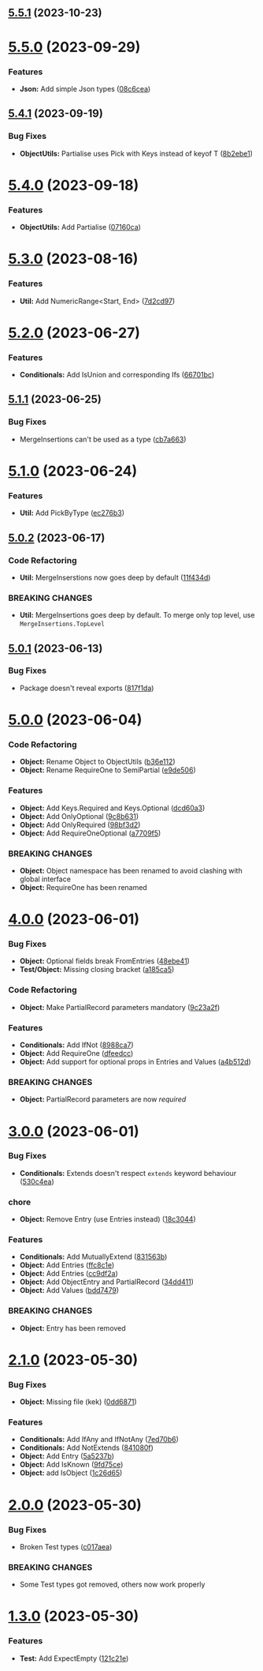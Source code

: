 ## [5.5.1](https://github.com/BHC-IT/stronk-types/compare/v5.5.0...v5.5.1) (2023-10-23)

# [5.5.0](https://github.com/BHC-IT/stronk-types/compare/v5.4.1...v5.5.0) (2023-09-29)


### Features

* **Json:** Add simple Json types ([08c6cea](https://github.com/BHC-IT/stronk-types/commit/08c6ceaa1ce00cad502530896f5da17d66cd7f1e))

## [5.4.1](https://github.com/BHC-IT/stronk-types/compare/v5.4.0...v5.4.1) (2023-09-19)


### Bug Fixes

* **ObjectUtils:** Partialise uses Pick with Keys instead of keyof T ([8b2ebe1](https://github.com/BHC-IT/stronk-types/commit/8b2ebe16f8a269644516f7cc65a9b3c1be12ebca))

# [5.4.0](https://github.com/BHC-IT/stronk-types/compare/v5.3.0...v5.4.0) (2023-09-18)


### Features

* **ObjectUtils:** Add Partialise ([07160ca](https://github.com/BHC-IT/stronk-types/commit/07160ca0fea0245d284b6e50aa3ce7cc23edcd59))

# [5.3.0](https://github.com/BHC-IT/stronk-types/compare/v5.2.0...v5.3.0) (2023-08-16)


### Features

* **Util:** Add NumericRange<Start, End> ([7d2cd97](https://github.com/BHC-IT/stronk-types/commit/7d2cd97ca3a773db036ad3d165f9e8977cb283ba))

# [5.2.0](https://github.com/BHC-IT/stronk-types/compare/v5.1.1...v5.2.0) (2023-06-27)


### Features

* **Conditionals:** Add IsUnion and corresponding Ifs ([66701bc](https://github.com/BHC-IT/stronk-types/commit/66701bc42872f4a52889302044efc0008a4bdc6d))

## [5.1.1](https://github.com/BHC-IT/stronk-types/compare/v5.1.0...v5.1.1) (2023-06-25)


### Bug Fixes

* MergeInsertions can't be used as a type ([cb7a663](https://github.com/BHC-IT/stronk-types/commit/cb7a6630d2ec578b6c365e92b68a237e970d80db))

# [5.1.0](https://github.com/BHC-IT/stronk-types/compare/v5.0.2...v5.1.0) (2023-06-24)


### Features

* **Util:** Add PickByType ([ec276b3](https://github.com/BHC-IT/stronk-types/commit/ec276b3ae2b1ac7271980fd7b45daf070ccef267))

## [5.0.2](https://github.com/BHC-IT/stronk-types/compare/v5.0.1...v5.0.2) (2023-06-17)


### Code Refactoring

* **Util:** MergeInserstions now goes deep by default ([11f434d](https://github.com/BHC-IT/stronk-types/commit/11f434d9ecc8d2ecb4105e7f2e42f815bb2a2976))


### BREAKING CHANGES

* **Util:** MergeInsertions goes deep by default. To merge only top level, use `MergeInsertions.TopLevel`

## [5.0.1](https://github.com/BHC-IT/stronk-types/compare/v5.0.0...v5.0.1) (2023-06-13)


### Bug Fixes

* Package doesn't reveal exports ([817f1da](https://github.com/BHC-IT/stronk-types/commit/817f1da1806a533172ba1d57ca641350a535d769))

# [5.0.0](https://github.com/BHC-IT/stronk-types/compare/v4.0.0...v5.0.0) (2023-06-04)


### Code Refactoring

* **Object:** Rename Object to ObjectUtils ([b36e112](https://github.com/BHC-IT/stronk-types/commit/b36e112d91066b80220b7f553e54332b377d0272))
* **Object:** Rename RequireOne to SemiPartial ([e9de506](https://github.com/BHC-IT/stronk-types/commit/e9de5060cf50307ecdfa4a1efe361dd35a81ea97))


### Features

* **Object:** Add Keys.Required and Keys.Optional ([dcd60a3](https://github.com/BHC-IT/stronk-types/commit/dcd60a3a67b9cc7d124aa3c3c4b0556fadb2f09c))
* **Object:** Add OnlyOptional ([9c8b631](https://github.com/BHC-IT/stronk-types/commit/9c8b631e5775cc002e6b77ca777f1899dfa4c08d))
* **Object:** Add OnlyRequired ([98bf3d2](https://github.com/BHC-IT/stronk-types/commit/98bf3d2e6128e7898dfca0447ec31964ee798f17))
* **Object:** Add RequireOneOptional ([a7709f5](https://github.com/BHC-IT/stronk-types/commit/a7709f5a221b2c858ad02cbdebb906c90d2d2da1))


### BREAKING CHANGES

* **Object:** Object namespace has been renamed to avoid clashing with global interface
* **Object:** RequireOne has been renamed

# [4.0.0](https://github.com/BHC-IT/stronk-types/compare/v3.0.0...v4.0.0) (2023-06-01)


### Bug Fixes

* **Object:** Optional fields break FromEntries ([48ebe41](https://github.com/BHC-IT/stronk-types/commit/48ebe41f014c1f58ec8303a2b1bb86d2fb4dae50))
* **Test/Object:** Missing closing bracket ([a185ca5](https://github.com/BHC-IT/stronk-types/commit/a185ca54e0a1341355e1c20649b0c88c066d4935))


### Code Refactoring

* **Object:** Make PartialRecord parameters mandatory ([9c23a2f](https://github.com/BHC-IT/stronk-types/commit/9c23a2f7b17d8e940d751e813b5e491c27ebb5ba))


### Features

* **Conditionals:** Add IfNot ([8988ca7](https://github.com/BHC-IT/stronk-types/commit/8988ca703dae2b112941ca178c62a4ef63de28c0))
* **Object:** Add RequireOne ([dfeedcc](https://github.com/BHC-IT/stronk-types/commit/dfeedcc87de5127237851aa1b5b639cfc82d72da))
* **Object:** Add support for optional props in Entries and Values ([a4b512d](https://github.com/BHC-IT/stronk-types/commit/a4b512dae3fc834989a8eb686f20d164ae37a332))


### BREAKING CHANGES

* **Object:** PartialRecord parameters are now *required*

# [3.0.0](https://github.com/BHC-IT/stronk-types/compare/v2.1.0...v3.0.0) (2023-06-01)


### Bug Fixes

* **Conditionals:** Extends doesn't respect `extends` keyword behaviour ([530c4ea](https://github.com/BHC-IT/stronk-types/commit/530c4ea802bcb5d13c8f00d7a67764cb96ef6a6a))


### chore

* **Object:** Remove Entry (use Entries instead) ([18c3044](https://github.com/BHC-IT/stronk-types/commit/18c304479ae73be44f4259b39ba5359c1c6953dd))


### Features

* **Conditionals:** Add MutuallyExtend ([831563b](https://github.com/BHC-IT/stronk-types/commit/831563b80472a4f33f36496248566dce040b820f))
* **Object:** Add Entries ([ffc8c1e](https://github.com/BHC-IT/stronk-types/commit/ffc8c1e3aa329813d8837c8b40b3373d5eefbe27))
* **Object:** Add Entries ([cc9df2a](https://github.com/BHC-IT/stronk-types/commit/cc9df2adc28cd7bcb8fcf8a885bf74c0cf0195f7))
* **Object:** Add ObjectEntry and PartialRecord ([34dd411](https://github.com/BHC-IT/stronk-types/commit/34dd411065eb1e9d1511732666286d64ad474364))
* **Object:** Add Values ([bdd7479](https://github.com/BHC-IT/stronk-types/commit/bdd7479ec5605ef7efeefb70ed718091d4252678))


### BREAKING CHANGES

* **Object:** Entry has been removed

# [2.1.0](https://github.com/BHC-IT/stronk-types/compare/v2.0.0...v2.1.0) (2023-05-30)


### Bug Fixes

* **Object:** Missing file (kek) ([0dd6871](https://github.com/BHC-IT/stronk-types/commit/0dd687122cff529d7ddc3525eab5077b3ccdf7b3))


### Features

* **Conditionals:** Add IfAny and IfNotAny ([7ed70b6](https://github.com/BHC-IT/stronk-types/commit/7ed70b6446f3d1a2c4a8a67012506578a4450b38))
* **Conditionals:** Add NotExtends ([841080f](https://github.com/BHC-IT/stronk-types/commit/841080f3d64ddc08207d4eaa946d3e65aa9d08e3))
* **Object:** Add Entry ([5a5237b](https://github.com/BHC-IT/stronk-types/commit/5a5237bfb332d3e78dce81befe69c66b5fb9ab0e))
* **Object:** Add IsKnown ([9fd75ce](https://github.com/BHC-IT/stronk-types/commit/9fd75ce900e2f27013088553bc42620973373e53))
* **Object:** add IsObject ([1c26d65](https://github.com/BHC-IT/stronk-types/commit/1c26d65590b0530cf81c565b98f58e5f37de8473))

# [2.0.0](https://github.com/BHC-IT/stronk-types/compare/v1.3.0...v2.0.0) (2023-05-30)


### Bug Fixes

* Broken Test types ([c017aea](https://github.com/BHC-IT/stronk-types/commit/c017aea322de209479d6428fccbac7fe4b13a922))


### BREAKING CHANGES

* Some Test types got removed, others now work properly

# [1.3.0](https://github.com/BHC-IT/stronk-types/compare/v1.2.0...v1.3.0) (2023-05-30)


### Features

* **Test:** Add ExpectEmpty<T extends Traversable> ([121c21e](https://github.com/BHC-IT/stronk-types/commit/121c21e95b3714fdcda578989a6de5534e893bae))
